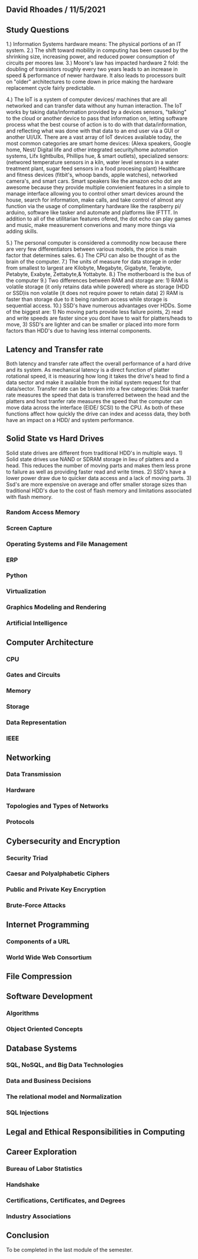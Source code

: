 ## David Rhoades / 11/5/2021

## Study Questions
1.) Information Systems hardware means: The physical portions of an IT system.
2.) The shift toward mobility in computing has been caused by the shrinking size, increasing power, and reduced power consumption of circuits per moores law.
3.) Moore's law has impacted hardware 2 fold: the doubling of transistors roughly every two years leads to an increase in speed & performance of newer hardware. It also leads to processors built on "older" architectures to come down in price making the hardware replacement cycle fairly predictable.

4.) The IoT is a system of computer devices/ machines that are all networked and can transfer data without any human interaction. The IoT works by taking data/information provided by a devices sensors, "talking" to the cloud or another device to pass that information on, letting software process what the best course of action is to do with that data/information, and reflecting what was done with that data to an end user via a GUI or another UI/UX. There are a vast array of IoT devices available today, the most common categories are smart home devices: (Alexa speakers, Google home, Nest/ Digital life and other integrated security/home automation systems, Lifx lightbulbs, Phillips hue, & smart outlets), specialized sensors: (networed temperature sensors in a kiln, water level sensors in a water treatment plant, sugar feed sensors in a food procesing plant) Healthcare and fitness devices (fitbit's, whoop bands, apple watches), networked camera's, and smart cars. Smart speakers like the amazon echo dot are awesome because they provide multiple convienient features in a simple to manage interface allowing you to control other smart devices around the house, search for information, make calls, and take control of almost any function via the usage of complimentary hardware like the raspberry pi/ arduino, software like tasker and automate and platforms like IFTTT. In addition to all of the utilitarian features ofered, the dot echo can play games and music, make measurement converions and many more things via adding skills.

5.) The personal computer is considered a commodity now because there are very few differentiators between various models, the price is main factor that determines sales.
6.) The CPU can also be thought of as the brain of the computer.
7.) The units of measure for data storage in order from smallest to largest are Kilobyte, Megabyte, Gigabyte, Terabyte, Petabyte, Exabyte, Zettabyte,& Yottabyte.
8.) The motherboard is the bus of the computer
9.) Two differences between RAM and storage are: 1) RAM is volatile storage (it only retains data while powered) where as storage (HDD or SSD)is non volatile (it does not require power to retain data) 2) RAM is faster than storage due to it being random access while storage is sequential access.
10.) SSD's have numerous advantages over HDDs. Some of the biggest are: 1) No moving parts provide less failure points, 2) read and write speeds are faster since you dont have to wait for platters/heads to move,  3) SSD's are lighter and can be smaller or placed into more form factors than HDD's due to having less internal components.

## Latency and Transfer rate
Both latency and transfer rate affect the overall performance of a hard drive and its system. As mechanical latency is a direct function of platter rotational speed, it is measuring how long it takes the drive's head to find a data sector and make it available from the initial system request for that data/sector. Transfer rate can be broken into a few categories: Disk tranfer rate measures the speed that data is transferred between the head and the platters and host tranfer rate measures the speed that the computer can move data across the interface (EIDE/ SCSI) to the CPU. As both of these functions affect how quickly the drive can index and acesss data, they both have an impact on a HDD/ and system performance.

## Solid State vs Hard Drives
Solid state drives are different from traditional HDD's in multiple ways. 1) Solid state drives use NAND or SDRAM storage in lieu of platters and a head. This reduces the number of moving parts and makes them less prone to failure as well as providing faster read and write times. 2) SSD's have a lower power draw due to quicker data access and a lack of moving parts. 3) Ssd's are more expensive on average and offer smaller storage sizes than traditional HDD's due to the cost of flash memory and limitations associated with flash memory.

### Random Access Memory
### Screen Capture
### Operating Systems and File Management
### ERP
### Python
### Virtualization
### Graphics Modeling and Rendering
### Artificial Intelligence

## Computer Architecture
### CPU
### Gates and Circuits
### Memory
### Storage
### Data Representation
### IEEE

## Networking
### Data Transmission
### Hardware
### Topologies and Types of Networks
### Protocols

## Cybersecurity and Encryption
### Security Triad
### Caesar and Polyalphabetic Ciphers
### Public and Private Key Encryption
### Brute-Force Attacks

## Internet Programming
### Components of a URL
### World Wide Web Consortium

## File Compression

## Software Development
### Algorithms
### Object Oriented Concepts

## Database Systems
### SQL, NoSQL, and Big Data Technologies
### Data and Business Decisions
### The relational model and Normalization
### SQL Injections

## Legal and Ethical Responsibilities in Computing
### 

## Career Exploration
### Bureau of Labor Statistics
### Handshake
### Certifications, Certificates, and Degrees
### Industry Associations

## Conclusion
To be completed in the last module of the semester.

